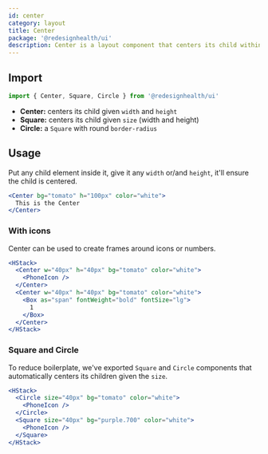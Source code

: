 ```yaml
---
id: center
category: layout
title: Center
package: '@redesignhealth/ui'
description: Center is a layout component that centers its child within itself.
---
```


## Import

```js
import { Center, Square, Circle } from '@redesignhealth/ui'
```

- **Center:** centers its child given `width` and `height`
- **Square:** centers its child given `size` (width and height)
- **Circle:** a `Square` with round `border-radius`

## Usage

Put any child element inside it, give it any `width` or/and `height`, it'll
ensure the child is centered.

```jsx
<Center bg="tomato" h="100px" color="white">
  This is the Center
</Center>
```

### With icons

Center can be used to create frames around icons or numbers.

```jsx
<HStack>
  <Center w="40px" h="40px" bg="tomato" color="white">
    <PhoneIcon />
  </Center>
  <Center w="40px" h="40px" bg="tomato" color="white">
    <Box as="span" fontWeight="bold" fontSize="lg">
      1
    </Box>
  </Center>
</HStack>
```

### Square and Circle

To reduce boilerplate, we've exported `Square` and `Circle` components that
automatically centers its children given the `size`.

```jsx
<HStack>
  <Circle size="40px" bg="tomato" color="white">
    <PhoneIcon />
  </Circle>
  <Square size="40px" bg="purple.700" color="white">
    <PhoneIcon />
  </Square>
</HStack>
```
